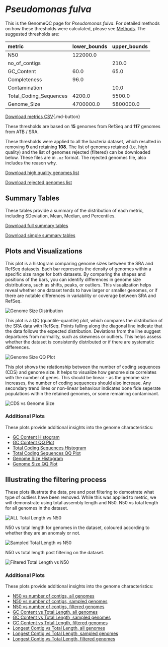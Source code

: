 # *Pseudomonas fulva*

This is the GenomeQC page for *Pseudomonas fulva*. For detailed methods on how these thresholds were calculated, please see [Methods](../../methods.md).
The suggested thresholds are: 

| metric                 | lower_bounds   | upper_bounds   |
|:-----------------------|:---------------|:---------------|
| N50                    | 122000.0       |                |
| no_of_contigs          |                | 210.0          |
| GC_Content             | 60.0           | 65.0           |
| Completeness           | 96.0           |                |
| Contamination          |                | 10.0           |
| Total_Coding_Sequences | 4200.0         | 5500.0         |
| Genome_Size            | 4700000.0      | 5800000.0      |

[Download metrics CSV](Pseudomonas_fulva_metrics.csv){.md-button}


These thresholds are based on **15** genomes from RefSeq and **117** genomes from ATB / SRA.

These thresholds were applied to all the bacteria dataset, which resulted in removing **9** and retaining **108**.
The list of genomes retained (i.e. high quality) and the list of genomes rejected (filtered) can be downloaded below. These files are in `.xz` format. The rejected genomes file, also includes the reason why.

[Download high quality genomes list](Pseudomonas_fulva_high_quality_genomes.csv.xz)


[Download rejected genomes list](Pseudomonas_fulva_filtered_out_genomes.csv.xz)



## Summary Tables
These tables provide a summary of the distribution of each metric, including SDeviation, Mean, Median, and Percentiles.

[Download full summary tables](summary.csv)

[Download simple summary tables](selected_summary.csv)

## Plots and Visualizations

This plot is a histogram comparing genome sizes between the SRA and RefSeq datasets. Each bar represents the density of genomes within a specific size range for both datasets. By comparing the shapes and positions of the bars, you can identify differences in genome size distributions, such as shifts, peaks, or outliers. This visualization helps reveal whether one dataset tends to have larger or smaller genomes, or if there are notable differences in variability or coverage between SRA and RefSeq.

![Genome Size Distribution](Genome_Size_refseq_histogram_kde.png)

This plot is a QQ (quantile-quantile) plot, which compares the distribution of the SRA data with RefSeq. Points falling along the diagonal line indicate that the data follows the expected distribution. Deviations from the line suggest departures from normality, such as skewness or outliers. This helps assess whether the dataset is consistently distributed or if there are systematic differences.

![Genome Size QQ Plot](Genome_Size_refseq_qqplot.png)

This plot shows the relationship between the number of coding sequences (CDS) and genome size. It helps to visualize how genome size correlates with the number of genes. This should be linear - as the genome size increases, the number of coding sequences should also increase. Any secondary trend lines or non-linear behaviour indicates bone fide seperate populations within the retained genomes, or some remaining contaminant. 

![CDS vs Genome Size](Pseudomonas_fulva_CDS_vs_Genome_Size.png)

### Additional Plots

These plots provide additional insights into the genome characteristics:

- [GC Content Histogram](GC_Content_refseq_histogram_kde.png)
- [GC Content QQ Plot](GC_Content_refseq_qqplot.png)
- [Total Coding Sequences Histogram](Total_Coding_Sequences_refseq_histogram_kde.png)
- [Total Coding Sequences QQ Plot](Total_Coding_Sequences_refseq_qqplot.png)
- [Genome Size Histogram](Genome_Size_refseq_histogram_kde.png)
- [Genome Size QQ Plot](Genome_Size_refseq_qqplot.png)
## Illustrating the filtering process
These plots illustrate the data, pre and post filtering to demostrate what type of outliers have been removed. While this was applied to metric, we will demonstrate using total assembly length and N50.
N50 vs total length for all genomes in the dataset.

![ALL Total Length vs N50](Pseudomonas_fulva_all_total_length_N50.png)

N50 vs total length for genomes in the dataset, coloured according to whether they are an anomaly or not.

![Sampled Total Length vs N50](Pseudomonas_fulva_sample_total_length_N50.png)

N50 vs total length post filtering on the dataset.

![Filtered Total Length vs N50](Pseudomonas_fulva_filt_total_length_N50.png)

### Additional Plots

These plots provide additional insights into the genome characteristics:

- [N50 vs number of contigs, all genomes](Pseudomonas_fulva_all_N50_number.png)
- [N50 vs number of contigs, sampled genomes](Pseudomonas_fulva_sample_N50_number.png)
- [N50 vs number of contigs, filtered genomes](Pseudomonas_fulva_filt_N50_number.png)
- [GC Content vs Total Length, all genomes](Pseudomonas_fulva_all_total_length_GC_Content.png)
- [GC Content vs Total Length, sampled genomes](Pseudomonas_fulva_sample_total_length_GC_Content.png)
- [GC Content vs Total Length, filtered genomes](Pseudomonas_fulva_filt_total_length_GC_Content.png)
- [Longest Contig vs Total Length, all genomes](Pseudomonas_fulva_all_total_length_longest.png)
- [Longest Contig vs Total Length, sampled genomes](Pseudomonas_fulva_sample_total_length_longest.png)
- [Longest Contig vs Total Length, filtered genomes](Pseudomonas_fulva_filt_total_length_longest.png)
